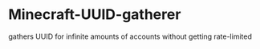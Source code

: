# Minecraft-UUID-gatherer
gathers UUID for infinite amounts of accounts without getting rate-limited
